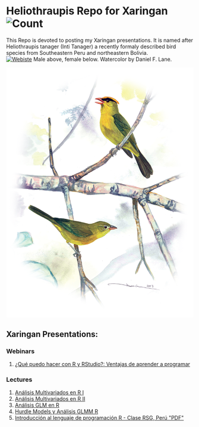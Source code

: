 # Heliothraupis Repo for Xaringan <img alt="Count" src="https://img.shields.io/github/watchers/irwingss/heliothraupis?style=social">
This Repo is devoted to posting my Xaringan presentations.
It is named after Heliothraupis tanager (Inti Tanager) a recently formaly described bird species from Southeastern Peru and northeastern Bolivia. 
<br><a href="https://academic.oup.com/auk/article/138/4/ukab059/6414067"><img alt="Webiste" src="https://img.shields.io/website?down_color=white&style=plastic&up_color=white&up_message=Paper%20available&url=https%3A%2F%2Facademic.oup.com%2Fauk%2Farticle%2F138%2F4%2Fukab059%2F6414067"></a> Male above, female below. Watercolor by Daniel F. Lane.


<center>
  <img src="https://raw.githubusercontent.com/irwingss/heliothraupis/main/heliothraupis.png" width="800"/>
</center>

## Xaringan Presentations:
### Webinars
1. [¿Qué puedo hacer con R y RStudio?: Ventajas de aprender a programar](https://irwingss.github.io/heliothraupis/wbnr62021/#1)

### Lectures
1. [Análisis Multivariados en R I](https://irwingss.github.io/R-IIAP-UNAMAD/slide1/#1)
2. [Análisis Multivariados en R II](https://irwingss.github.io/R-IIAP-UNAMAD/slide2/#1)
3. [Análisis GLM en R](https://irwingss.github.io/R-IIAP-UNAMAD/slide3/#1)
4. [Hurdle Models y Análisis GLMM R](https://irwingss.github.io/R-IIAP-UNAMAD/slide4/#1)
5. [Introducción al lenguaje de programación R - Clase RSG, Perú "PDF"](https://github.com/irwingss/heliothraupis/raw/49421e44f3aa7078553c44d0a3c1c83533f6386e/2021ClassDataScienceRSG/Clases%20IDSPRS.pdf)
